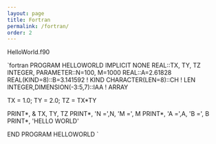 ```yaml
---
layout: page
title: Fortran
permalink: /fortran/
order: 2
---
```


HelloWorld.f90

\`fortran
PROGRAM HELLOWORLD
IMPLICIT NONE
REAL::TX, TY, TZ
INTEGER, PARAMETER::N=100, M=1000
REAL::A=2.61828
REAL(KIND=8)::B=3.141592                  ! KIND
CHARACTER(LEN=8)::CH                      ! LEN
INTEGER,DIMENSION(-3:5,7)::IAA        ! ARRAY

TX = 1.0;  TY = 2.0;   TZ = TX*TY

PRINT*, &
  TX, TY, TZ
PRINT*, 'N =',N, 'M =', M
PRINT*, 'A =',A, 'B =', B
PRINT*, 'HELLO WORLD'

END PROGRAM HELLOWORLD
`